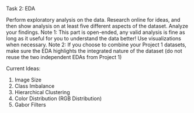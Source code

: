 Task 2: EDA

Perform exploratory analysis on the data. Research online for ideas, and then
show analysis on at least five different aspects of the dataset. Analyze your
findings.
Note 1: This part is open-ended, any valid analysis is fine as long as it useful
for you to understand the data better! Use visualizations when necessary.
Note 2: If you choose to combine your Project 1 datasets, make sure the
EDA highlights the integrated nature of the dataset (do not reuse the two
independent EDAs from Project 1)

Current Ideas:
1. Image Size
2. Class Imbalance
3. Hierarchical Clustering
4. Color Distribution (RGB Distribution)
5. Gabor Filters